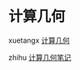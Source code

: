 # 计算几何

xuetangx [计算几何](https://www.xuetangx.com/course/THU08091000327/10322767)

zhihu [计算几何笔记](https://www.zhihu.com/column/c_162517931)